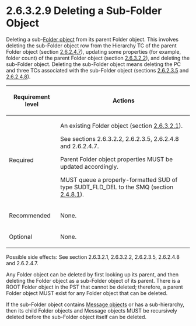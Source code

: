 <html dir="LTR" xmlns:mshelp="http://msdn.microsoft.com/mshelp" xmlns:ddue="http://ddue.schemas.microsoft.com/authoring/2003/5" xmlns:xlink="http://www.w3.org/1999/xlink" xmlns:tool="http://www.microsoft.com/tooltip">
    <head>
        <meta http-equiv="Content-Type" content="text/html; CHARSET=utf-8"></meta>
        <meta name="save" content="history"></meta>
        <title>2.6.3.2.9 Deleting a Sub-Folder Object</title>
        <xml>
            <mshelp:toctitle title="2.6.3.2.9 Deleting a Sub-Folder Object"></mshelp:toctitle>
            <mshelp:rltitle title="[MS-PST]: Deleting a Sub-Folder Object"></mshelp:rltitle>
            <mshelp:keyword index="A" term="0464e2c7-f9e3-43b5-8538-1989b5a29c6b"></mshelp:keyword>
            <mshelp:attr name="DCSext.ContentType" value="open specification"></mshelp:attr>
            <mshelp:attr name="AssetID" value="0464e2c7-f9e3-43b5-8538-1989b5a29c6b"></mshelp:attr>
            <mshelp:attr name="TopicType" value="kbRef"></mshelp:attr>
            <mshelp:attr name="DCSext.Title" value="[MS-PST]: Deleting a Sub-Folder Object" />
        </xml>
    </head>
    <body>
        <div id="header">
            <h1 class="heading">2.6.3.2.9 Deleting a Sub-Folder Object</h1>
        </div>
        <div id="mainSection">
            <div id="mainBody">
                <div id="allHistory" class="saveHistory"></div>
                <div id="sectionSection0" class="section" name="collapseableSection">
                    

<p>Deleting a sub-<a href="08220cc9-69b1-4072-a2e7-2a0ff201d505.htm#gt_0682daa7-c1b8-419b-8a32-6048833d0b72">Folder object</a> from its
parent Folder object. This involves deleting the sub-Folder object row from the
Hierarchy TC of the parent Folder object (section <a href="5a0450b5-61c3-4bb0-9837-fd14a00040d2.htm">2.6.2.4.7</a>), updating some
properties (for example, folder count) of the parent Folder object (section <a href="d17234d1-4de9-436e-a412-186b42dd1a8b.htm">2.6.3.2.2</a>), and deleting
the sub-Folder object. Deleting the sub-Folder object means deleting the PC and
three TCs associated with the sub-Folder object (sections <a href="3e05614a-2a40-4b4d-8d92-dc88293b24ac.htm">2.6.2.3.5</a> and <a href="9d0c7a2f-8cfd-46e9-88aa-b9e8615c500c.htm">2.6.2.4.8</a>).</p>

<table>
 <thead>
  <tr>
   <th>
   <p>Requirement level</p>
   </th>
   <th>
   <p>Actions</p>
   </th>
  </tr>
 </thead>
 <tr>
  <td>
  <p>Required</p>
  </td>
  <td>
  <p>An existing Folder object (section <a href="a5c8bcf8-706d-4db2-afc4-1f5cb239dc63.htm">2.6.3.2.1</a>).</p>
  <p>See sections 2.6.3.2.2, 2.6.2.3.5, 2.6.2.4.8 and
  2.6.2.4.7.</p>
  <p>Parent Folder object properties MUST be updated
  accordingly.</p>
  <p>MUST queue a properly-formatted SUD of type
  SUDT_FLD_DEL to the SMQ (section <a href="feced5b5-714b-47e1-8ca0-a8aae53c2fe4.htm">2.4.8.1</a>).</p>
  </td>
 </tr>
 <tr>
  <td>
  <p>Recommended</p>
  </td>
  <td>
  <p>None.</p>
  </td>
 </tr>
 <tr>
  <td>
  <p>Optional</p>
  </td>
  <td>
  <p>None.</p>
  </td>
 </tr>
</table>

<p>Possible side effects: See section 2.6.3.2.1, 2.6.3.2.2,
2.6.2.3.5, 2.6.2.4.8 and 2.6.2.4.7.</p>

<p>Any Folder object can be deleted by first looking up its
parent, and then deleting the Folder object as a sub-Folder object of its
parent. There is a ROOT Folder object in the PST that cannot be deleted;
therefore, a parent Folder object MUST exist for any Folder object that can be
deleted.</p>

<p>If the sub-Folder object contains <a href="08220cc9-69b1-4072-a2e7-2a0ff201d505.htm#gt_b6c15d0c-d992-421d-ba96-99d3b63894cf">Message objects</a> or has a
sub-hierarchy, then its child Folder objects and Message objects MUST be
recursively deleted before the sub-Folder object itself can be deleted.</p>
                </div>
            </div>
        </div>
    </body>
</html>
